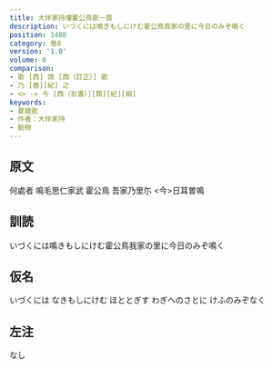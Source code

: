 ```yaml
---
title: 大伴家持懽霍公鳥歌一首
description: いづくには鳴きもしにけむ霍公鳥我家の里に今日のみぞ鳴く
position: 1488
category: 巻8
version: '1.0'
volume: 8
comparison:
- 歌 [西] 謌 [西（訂正）] 歌
- 乃 [春][紀] 之
- <> -> 今 [西（右書）][類][紀][細]
keywords:
- 夏雑歌
- 作者：大伴家持
- 動物
---
```


## 原文

何處者 鳴毛思仁家武 霍公鳥 吾家乃里尓 <今>日耳曽鳴

## 訓読

いづくには鳴きもしにけむ霍公鳥我家の里に今日のみぞ鳴く

## 仮名

いづくには なきもしにけむ ほととぎす わぎへのさとに けふのみぞなく

## 左注

なし
